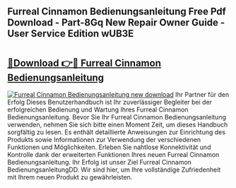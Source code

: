 ## Furreal Cinnamon Bedienungsanleitung Free Pdf Download - Part-8Gq New Repair Owner Guide - User Service Edition wUB3E

# <h2><a href="http://df50tm0.blite.top/?on=Furreal+Cinnamon+Bedienungsanleitung">🔗Download 👉🔴 Furreal Cinnamon Bedienungsanleitung</a></h2>

[![Furreal Cinnamon Bedienungsanleitung new download](https://i.imgur.com/lujVjoI.png)](http://df50tm0.blite.top/?on=Furreal+Cinnamon+Bedienungsanleitung)
Ihr Partner für den Erfolg Dieses Benutzerhandbuch ist Ihr zuverlässiger Begleiter bei der erfolgreichen Bedienung und Wartung Ihres Furreal Cinnamon Bedienungsanleitung. Bevor Sie Ihr Furreal Cinnamon Bedienungsanleitung verwenden, nehmen Sie sich bitte einen Moment Zeit, um dieses Handbuch sorgfältig zu lesen. Es enthält detaillierte Anweisungen zur Einrichtung des Produkts sowie Informationen zur Verwendung der verschiedenen Funktionen und Möglichkeiten. Erleben Sie nahtlose Konnektivität und Kontrolle dank der erweiterten Funktionen Ihres neuen Furreal Cinnamon Bedienungsanleitung. Ihr Erfolg ist unser Ziel Furreal Cinnamon BedienungsanleitungDD. Wir sind hier, um Ihre vollständige Zufriedenheit mit Ihrem neuen Produkt zu gewährleisten.
